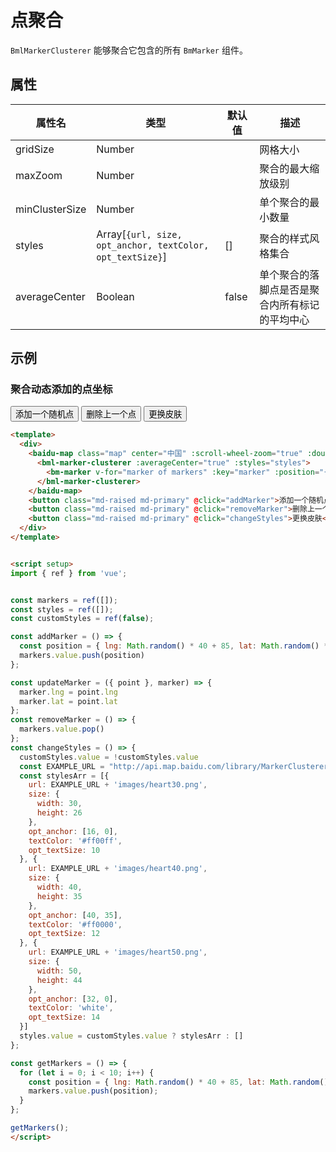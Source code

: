 # 点聚合

`BmlMarkerClusterer` 能够聚合它包含的所有 `BmMarker` 组件。

## 属性

|属性名|类型 |默认值|描述|
|------|-----|------|----|
|gridSize|Number||网格大小|
|maxZoom|Number||聚合的最大缩放级别|
|minClusterSize|Number||单个聚合的最小数量|
|styles|Array[`{url, size, opt_anchor, textColor, opt_textSize}`]|[]|聚合的样式风格集合|
|averageCenter|Boolean|false|单个聚合的落脚点是否是聚合内所有标记的平均中心|

## 示例

### 聚合动态添加的点坐标

<div>
  <baidu-map class="map" center="中国" :scroll-wheel-zoom="true" :double-click-zoom="true">
    <component v-if="bmlMarker" :is="bmlMarker" :averageCenter="true" :styles="styles">
      <bm-marker v-for="marker of markers" :key="marker" :position="{lng: marker.lng, lat: marker.lat}" @dragend="updateMarker($event, marker)" :dragging="true"></bm-marker>
    </component>
  </baidu-map>
  <button class="md-raised md-primary" @click="addMarker">添加一个随机点</button>
  <button class="md-raised md-primary" @click="removeMarker">删除上一个点</button>
  <button class="md-raised md-primary" @click="changeStyles">更换皮肤</button>
</div>

<script setup>
import { ref, onMounted } from 'vue';

const markers = ref([]);
const styles = ref([]);
const customStyles = ref(false);
const bmlMarker = ref(null);

onMounted(()=>{
  import('@mozhou-tech/vue3-baidumap/extra/MarkerClusterer.vue').then(module=>{
    bmlMarker.value = module.default;
  });
});

const addMarker = () => {
  const position = { lng: Math.random() * 40 + 85, lat: Math.random() * 30 + 21 }
  markers.value.push(position)
};

const updateMarker = ({ point }, marker) => {
  marker.lng = point.lng
  marker.lat = point.lat
};
const removeMarker = () => {
  markers.value.pop()
};
const changeStyles = () => {
  customStyles.value = !customStyles.value
  const EXAMPLE_URL = "http://api.map.baidu.com/library/MarkerClusterer/1.2/examples/"
  const stylesArr = [{
    url: EXAMPLE_URL + 'images/heart30.png',
    size: {
      width: 30,
      height: 26
    },
    opt_anchor: [16, 0],
    textColor: '#ff00ff',
    opt_textSize: 10
  }, {
    url: EXAMPLE_URL + 'images/heart40.png',
    size: {
      width: 40,
      height: 35
    },
    opt_anchor: [40, 35],
    textColor: '#ff0000',
    opt_textSize: 12
  }, {
    url: EXAMPLE_URL + 'images/heart50.png',
    size: {
      width: 50,
      height: 44
    },
    opt_anchor: [32, 0],
    textColor: 'white',
    opt_textSize: 14
  }]
  styles.value = customStyles.value ? stylesArr : []
};

const getMarkers = () => {
  for (let i = 0; i < 10; i++) {
    const position = { lng: Math.random() * 40 + 85, lat: Math.random() * 30 + 21 }
    markers.value.push(position);
  }
};

getMarkers();
</script>

```html
<template>
  <div>
    <baidu-map class="map" center="中国" :scroll-wheel-zoom="true" :double-click-zoom="true">
      <bml-marker-clusterer :averageCenter="true" :styles="styles">
        <bm-marker v-for="marker of markers" :key="marker" :position="{lng: marker.lng, lat: marker.lat}" @dragend="updateMarker($event, marker)" :dragging="true"></bm-marker>
      </bml-marker-clusterer>
    </baidu-map>
    <button class="md-raised md-primary" @click="addMarker">添加一个随机点</button>
    <button class="md-raised md-primary" @click="removeMarker">删除上一个点</button>
    <button class="md-raised md-primary" @click="changeStyles">更换皮肤</button>
  </div>
</template>


<script setup>
import { ref } from 'vue';


const markers = ref([]);
const styles = ref([]);
const customStyles = ref(false);

const addMarker = () => {
  const position = { lng: Math.random() * 40 + 85, lat: Math.random() * 30 + 21 }
  markers.value.push(position)
};

const updateMarker = ({ point }, marker) => {
  marker.lng = point.lng
  marker.lat = point.lat
};
const removeMarker = () => {
  markers.value.pop()
};
const changeStyles = () => {
  customStyles.value = !customStyles.value
  const EXAMPLE_URL = "http://api.map.baidu.com/library/MarkerClusterer/1.2/examples/"
  const stylesArr = [{
    url: EXAMPLE_URL + 'images/heart30.png',
    size: {
      width: 30,
      height: 26
    },
    opt_anchor: [16, 0],
    textColor: '#ff00ff',
    opt_textSize: 10
  }, {
    url: EXAMPLE_URL + 'images/heart40.png',
    size: {
      width: 40,
      height: 35
    },
    opt_anchor: [40, 35],
    textColor: '#ff0000',
    opt_textSize: 12
  }, {
    url: EXAMPLE_URL + 'images/heart50.png',
    size: {
      width: 50,
      height: 44
    },
    opt_anchor: [32, 0],
    textColor: 'white',
    opt_textSize: 14
  }]
  styles.value = customStyles.value ? stylesArr : []
};

const getMarkers = () => {
  for (let i = 0; i < 10; i++) {
    const position = { lng: Math.random() * 40 + 85, lat: Math.random() * 30 + 21 }
    markers.value.push(position);
  }
};

getMarkers();
</script>
```